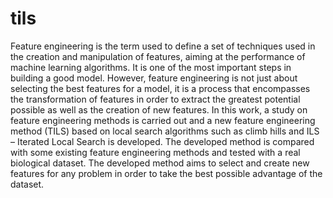 # tils

Feature engineering is the term used to define a set of techniques used in the creation and manipulation of features, aiming at the performance of machine learning algorithms. It is one of the most important steps in building a good model. However, feature engineering is not just about selecting the best features for a model, it is a process that encompasses the transformation of features in order to extract the greatest potential possible as well as the creation of new features.
In this work, a study on feature engineering methods is carried out and a new feature engineering method (TILS) based on local search algorithms such as climb hills and ILS – Iterated Local Search is developed. The developed method is compared with some existing feature engineering methods and tested with a real biological dataset. The developed method aims to select and create new features for any problem in order to take the best possible advantage of the dataset.

